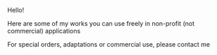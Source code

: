 Hello!

Here are some of my works you can use freely in non-profit (not commercial) applications

For special orders, adaptations or commercial use, please contact me
